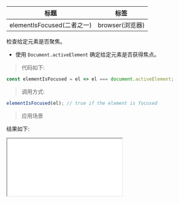 | 标题                       | 标签            |
| -------------------------- | --------------- |
| elementIsFocused(二者之一) | browser(浏览器) |

检查给定元素是否聚焦。

- 使用 `Document.activeElement` 确定给定元素是否获得焦点。

> 代码如下:

```js
const elementIsFocused = el => el === document.activeElement;
```

> 调用方式:

```js
elementIsFocused(el); // true if the element is focused
```

> 应用场景

<div class="code-editor" data-url="codes/javascript/html/elementIsFocused.html" data-language="html"></div>

结果如下:

<iframe src="codes/javascript/html/elementIsFocused.html"></iframe>
